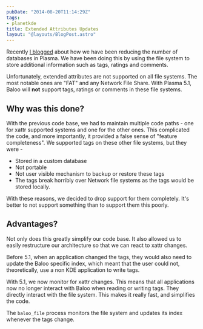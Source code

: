 ```yaml
---
pubDate: "2014-08-20T11:14:29Z"
tags:
- planetkde
title: Extended Attributes Updates
layout: "@layouts/BlogPost.astro"
---
```


Recently [I blogged](http://vhanda.in/blog/2014/07/tagging-your-files/) about how we have been reducing the number of databases in Plasma. We have been doing this by using the file system to store additional information such as tags, ratings and comments.

Unfortunately, extended attributes are not supported on all file systems. The most notable ones are "FAT" and any Network File Share. With Plasma 5.1, Baloo will **not** support tags, ratings or comments in these file systems.

## Why was this done?

With the previous code base, we had to maintain multiple code paths - one for xattr supported systems and one for the other ones. This complicated the code, and more importantly, it provided a false sense of "feature completeness". We supported tags on these other file systems, but they were -

* Stored in a custom database
* Not portable
* Not user visible mechanism to backup or restore these tags
* The tags break horribly over Network file systems as the tags would be stored locally.

With these reasons, we decided to drop support for them completely. It's better to not support something than to support them this poorly.

## Advantages?

Not only does this greatly simplify our code base. It also allowed us to easily restructure our architecture so that we can react to xattr changes.

Before 5.1, when an application changed the tags, they would also need to update the Baloo specific index, which meant that the user could not, theoretically, use a non KDE application to write tags.

With 5.1, we now monitor for xattr changes. This means that all applications now no longer interact with Baloo when reading or writing tags. They directly interact with the file system. This makes it really fast, and simplifies the code.

The `baloo_file` process monitors the file system and updates its index whenever the tags change.
